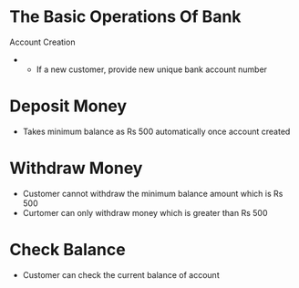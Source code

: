# The Basic Operations Of Bank

 Account Creation
+ * If a new customer, provide new unique bank account number

# Deposit Money
* Takes minimum balance as Rs 500 automatically once account created
 
# Withdraw Money
* Customer cannot withdraw the minimum balance amount which is Rs 500
* Curtomer can only withdraw money which is greater than Rs 500
 
# Check Balance 
* Customer can check the current balance of account
 
 
 
